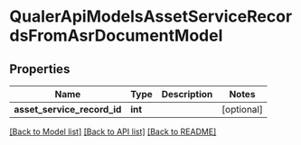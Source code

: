 # QualerApiModelsAssetServiceRecordsFromAsrDocumentModel

## Properties
Name | Type | Description | Notes
------------ | ------------- | ------------- | -------------
**asset_service_record_id** | **int** |  | [optional] 

[[Back to Model list]](../README.md#documentation-for-models) [[Back to API list]](../README.md#documentation-for-api-endpoints) [[Back to README]](../README.md)

